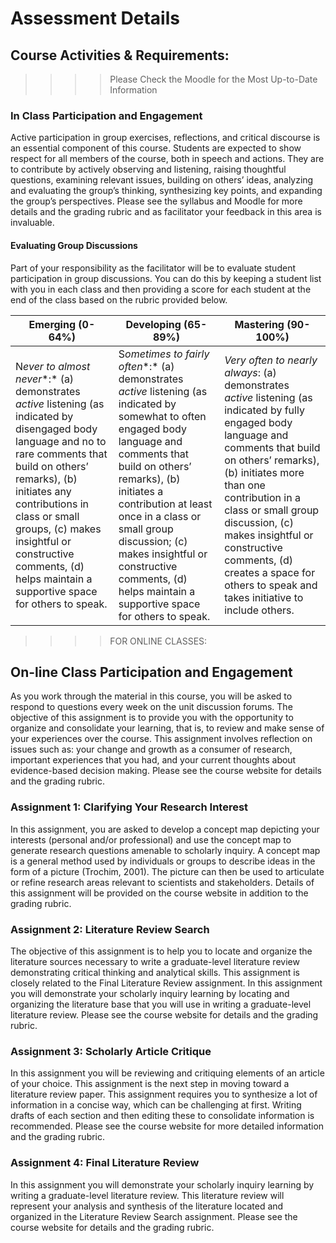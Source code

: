 # Assessment Details



## Course Activities & Requirements: 

> > > > Please Check the Moodle for the Most Up-to-Date Information

### In Class Participation and Engagement

Active participation in group exercises, reflections, and critical discourse is an essential component of this course. Students are expected to show respect for all members of the course, both in speech and actions. They are to contribute by actively observing and listening, raising thoughtful questions, examining relevant issues, building on others’ ideas, analyzing and evaluating the group’s thinking, synthesizing key points, and expanding the group’s perspectives. Please see the syllabus and Moodle for more details and the grading rubric and as facilitator your feedback in this area is invaluable.

#### Evaluating Group Discussions

Part of your responsibility as the facilitator will be to evaluate student participation in group discussions. You can do this by keeping a student list with you in each class and then providing a score for each student at the end of the class based on the rubric provided below.

 

| **Emerging (0-64%)**                                         | **Developing (65-89%)**                                      | **Mastering (90-100%)**                                      |
| ------------------------------------------------------------ | ------------------------------------------------------------ | ------------------------------------------------------------ |
| N*ever to* *almost  never**:*  (a) demonstrates *active* listening  (as indicated by disengaged body language and no to rare comments that build  on others’ remarks), (b) initiates any contributions in class or small  groups, (c) makes insightful or constructive comments, (d) helps maintain a  supportive space for others to speak. | S*ometimes to*  *fairly often**:* (a) demonstrates *active* listening (as indicated by  somewhat to often engaged body language and comments that build on others’  remarks), (b) initiates a contribution at least once in a class or small  group discussion; (c) makes insightful or constructive comments, (d) helps  maintain a supportive space for others to speak. | *Very  often* *to nearly  always*: (a) demonstrates *active* listening (as indicated by fully engaged body language and  comments that build on others’ remarks), (b) initiates more than one  contribution in a class or small group discussion, (c) makes insightful or  constructive comments, (d) creates a space for others to speak and takes  initiative to include others. |

> > > > FOR ONLINE CLASSES:

## **On-line Class Participation and Engagement** 

As you work through the material in this course, you will be asked to respond to questions every week on the unit discussion forums. The objective of this assignment is to provide you with the opportunity to organize and consolidate your learning, that is, to review and make sense of your experiences over the course. This assignment involves reflection on issues such as: your change and growth as a consumer of research, important experiences that you had, and your current thoughts about evidence-based decision making. Please see the course website for details and the grading rubric.

### **Assignment 1: Clarifying Your Research Interest**

In this assignment, you are asked to develop a concept map depicting your interests (personal and/or professional) and use the concept map to generate research questions amenable to scholarly inquiry. A concept map is a general method used by individuals or groups to describe ideas in the form of a picture (Trochim, 2001). The picture can then be used to articulate or refine research areas relevant to scientists and stakeholders. Details of this assignment will be provided on the course website in addition to the grading rubric.

### **Assignment 2: Literature Review Search**

The objective of this assignment is to help you to locate and organize the literature sources necessary to write a graduate-level literature review demonstrating critical thinking and analytical skills. This assignment is closely related to the Final Literature Review assignment. In this assignment you will demonstrate your scholarly inquiry learning by locating and organizing the literature base that you will use in writing a graduate-level literature review. Please see the course website for details and the grading rubric.

### Assignment 3: Scholarly Article Critique

In this assignment you will be reviewing and critiquing elements of an article of your choice. This assignment is the next step in moving toward a literature review paper. This assignment requires you to synthesize a lot of information in a concise way, which can be challenging at first. Writing drafts of each section and then editing these to consolidate information is recommended. Please see the course website for more detailed information and the grading rubric. 

### Assignment 4: Final Literature Review

In this assignment you will demonstrate your scholarly inquiry learning by writing a graduate-level literature review. This literature review will represent your analysis and synthesis of the literature located and organized in the Literature Review Search assignment. Please see the course website for details and the grading rubric.